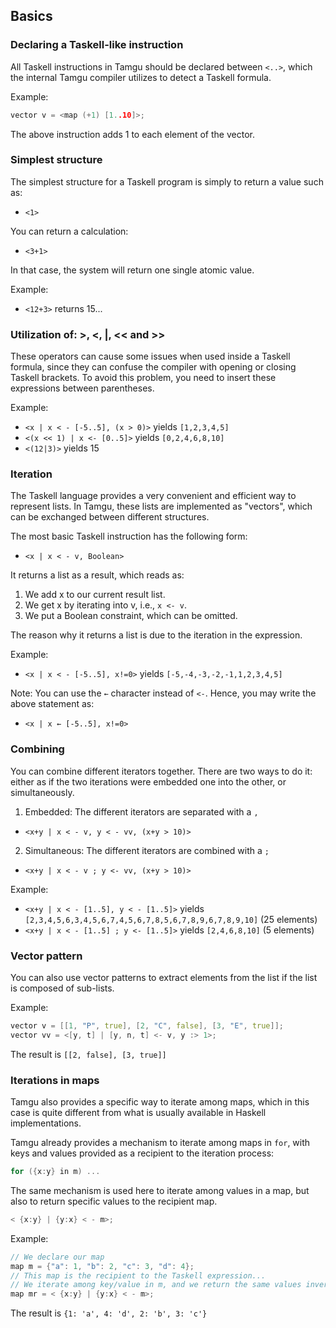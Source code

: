 ## Basics

### Declaring a Taskell-like instruction

All Taskell instructions in Tamgu should be declared between `<..>`, which the internal Tamgu compiler utilizes to detect a Taskell formula.

Example:
```cpp
vector v = <map (+1) [1..10]>;
```
The above instruction adds 1 to each element of the vector.

### Simplest structure

The simplest structure for a Taskell program is simply to return a value such as:
- `<1>`

You can return a calculation:
- `<3+1>`

In that case, the system will return one single atomic value.

Example:
- `<12+3>` returns 15...

### Utilization of: >, <, |, << and >>

These operators can cause some issues when used inside a Taskell formula, since they can confuse the compiler with opening or closing Taskell brackets. To avoid this problem, you need to insert these expressions between parentheses.

Example:
- `<x | x < - [-5..5], (x > 0)>` yields `[1,2,3,4,5]`
- `<(x << 1) | x <- [0..5]>` yields `[0,2,4,6,8,10]`
- `<(12|3)>` yields 15

### Iteration

The Taskell language provides a very convenient and efficient way to represent lists. In Tamgu, these lists are implemented as "vectors", which can be exchanged between different structures.

The most basic Taskell instruction has the following form:
- `<x | x < - v, Boolean>`

It returns a list as a result, which reads as:
1. We add x to our current result list.
2. We get x by iterating into v, i.e., `x <- v`.
3. We put a Boolean constraint, which can be omitted.

The reason why it returns a list is due to the iteration in the expression.

Example:
- `<x | x < - [-5..5], x!=0>` yields `[-5,-4,-3,-2,-1,1,2,3,4,5]`

Note: You can use the `←` character instead of `<-`. Hence, you may write the above statement as:
- `<x | x ← [-5..5], x!=0>`

### Combining

You can combine different iterators together. There are two ways to do it: either as if the two iterations were embedded one into the other, or simultaneously.

1. Embedded: The different iterators are separated with a `,`
- `<x+y | x < - v, y < - vv, (x+y > 10)>`

2. Simultaneous: The different iterators are combined with a `;`
- `<x+y | x < - v ; y <- vv, (x+y > 10)>`

Example:
- `<x+y | x < - [1..5], y < - [1..5]>` yields `[2,3,4,5,6,3,4,5,6,7,4,5,6,7,8,5,6,7,8,9,6,7,8,9,10]` (25 elements)
- `<x+y | x < - [1..5] ; y <- [1..5]>` yields `[2,4,6,8,10]` (5 elements)

### Vector pattern

You can also use vector patterns to extract elements from the list if the list is composed of sub-lists.

Example:
```cpp
vector v = [[1, "P", true], [2, "C", false], [3, "E", true]];
vector vv = <[y, t] | [y, n, t] <- v, y :> 1>;
```
The result is `[[2, false], [3, true]]`

### Iterations in maps

Tamgu also provides a specific way to iterate among maps, which in this case is quite different from what is usually available in Haskell implementations.

Tamgu already provides a mechanism to iterate among maps in `for`, with keys and values provided as a recipient to the iteration process:
```cpp
for ({x:y} in m) ...
```

The same mechanism is used here to iterate among values in a map, but also to return specific values to the recipient map.
```cpp
< {x:y} | {y:x} < - m>;
```

Example:
```cpp
// We declare our map
map m = {"a": 1, "b": 2, "c": 3, "d": 4};
// This map is the recipient to the Taskell expression...
// We iterate among key/value in m, and we return the same values inverted...
map mr = < {x:y} | {y:x} < - m>;
```
The result is `{1: 'a', 4: 'd', 2: 'b', 3: 'c'}`